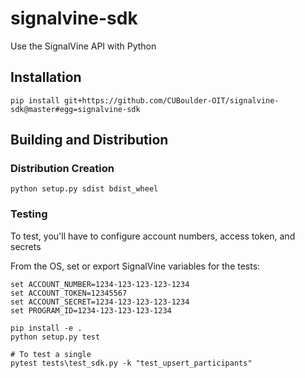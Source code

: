 # signalvine-sdk

Use the SignalVine API with Python

## Installation

    pip install git+https://github.com/CUBoulder-OIT/signalvine-sdk@master#egg=signalvine-sdk

## Building and Distribution

### Distribution Creation

    python setup.py sdist bdist_wheel

### Testing

To test, you'll have to configure account numbers, access token, and secrets

From the OS, set or export SignalVine variables for the tests:

    set ACCOUNT_NUMBER=1234-123-123-123-1234
    set ACCOUNT_TOKEN=12345567
    set ACCOUNT_SECRET=1234-123-123-123-1234
    set PROGRAM_ID=1234-123-123-123-1234

    pip install -e .
    python setup.py test

    # To test a single
    pytest tests\test_sdk.py -k "test_upsert_participants"
